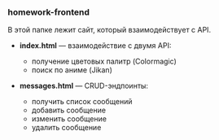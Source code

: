 ### homework-frontend
В этой папке лежит сайт, который взаимодействует с API.

- **index.html** — взаимодействие с двумя API:
  - получение цветовых палитр (Colormagic)
  - поиск по аниме (Jikan)

- **messages.html** — CRUD-эндпоинты:
  - получить список сообщений
  - добавить сообщение
  - изменить сообщение
  - удалить сообщение